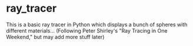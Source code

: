 # ray_tracer

This is a basic ray tracer in Python which displays a bunch of spheres with different materials...
(Following Peter Shirley's "Ray Tracing in One Weekend," but may add more stuff later)
